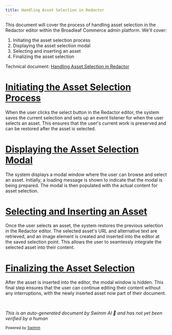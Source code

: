 ```yaml
---
title: Handling Asset Selection in Redactor
---
```

This document will cover the process of handling asset selection in the Redactor editor within the Broadleaf Commerce admin platform. We'll cover:

1. Initiating the asset selection process
2. Displaying the asset selection modal
3. Selecting and inserting an asset
4. Finalizing the asset selection

Technical document: <SwmLink doc-title="Handling Asset Selection in Redactor">[Handling Asset Selection in Redactor](/.swm/handling-asset-selection-in-redactor.zmztyks1.sw.md)</SwmLink>

# [Initiating the Asset Selection Process](https://app.swimm.io/repos/Z2l0aHViJTNBJTNBQnJvYWRsZWFmQ29tbWVyY2UtZGVtby1uZXclM0ElM0FTd2ltbS1EZW1v/docs/zmztyks1#handling-modal-display-and-interaction)

When the user clicks the select button in the Redactor editor, the system saves the current selection and sets up an event listener for when the user selects an asset. This ensures that the user's current work is preserved and can be restored after the asset is selected.

# [Displaying the Asset Selection Modal](https://app.swimm.io/repos/Z2l0aHViJTNBJTNBQnJvYWRsZWFmQ29tbWVyY2UtZGVtby1uZXclM0ElM0FTd2ltbS1EZW1v/docs/zmztyks1#displaying-the-modal)

The system displays a modal window where the user can browse and select an asset. Initially, a loading message is shown to indicate that the modal is being prepared. The modal is then populated with the actual content for asset selection.

# [Selecting and Inserting an Asset](https://app.swimm.io/repos/Z2l0aHViJTNBJTNBQnJvYWRsZWFmQ29tbWVyY2UtZGVtby1uZXclM0ElM0FTd2ltbS1EZW1v/docs/zmztyks1#handling-modal-display-and-interaction)

Once the user selects an asset, the system restores the previous selection in the Redactor editor. The selected asset's URL and alternative text are retrieved, and an image element is created and inserted into the editor at the saved selection point. This allows the user to seamlessly integrate the selected asset into their content.

# [Finalizing the Asset Selection](https://app.swimm.io/repos/Z2l0aHViJTNBJTNBQnJvYWRsZWFmQ29tbWVyY2UtZGVtby1uZXclM0ElM0FTd2ltbS1EZW1v/docs/zmztyks1#handling-modal-display-and-interaction)

After the asset is inserted into the editor, the modal window is hidden. This final step ensures that the user can continue editing their content without any interruptions, with the newly inserted asset now part of their document.

&nbsp;

*This is an auto-generated document by Swimm AI 🌊 and has not yet been verified by a human*

<SwmMeta version="3.0.0" repo-id="Z2l0aHViJTNBJTNBQnJvYWRsZWFmQ29tbWVyY2UtZGVtby1uZXclM0ElM0FTd2ltbS1EZW1v" repo-name="BroadleafCommerce-demo-new" doc-type="product-flows"><sup>Powered by [Swimm](/)</sup></SwmMeta>
